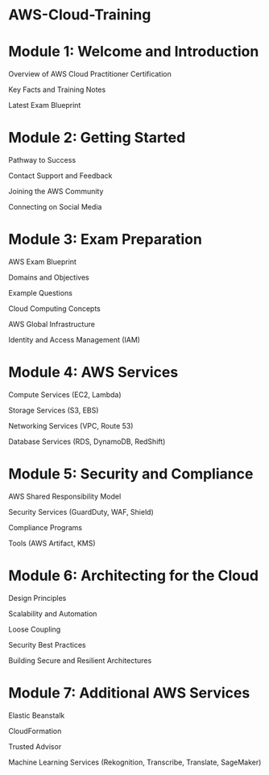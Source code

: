 # AWS-Cloud-Training

# Module 1: Welcome and Introduction
Overview of AWS Cloud Practitioner Certification

Key Facts and Training Notes

Latest Exam Blueprint


# Module 2: Getting Started
Pathway to Success

Contact Support and Feedback

Joining the AWS Community

Connecting on Social Media


# Module 3: Exam Preparation
AWS Exam Blueprint

Domains and Objectives

Example Questions

Cloud Computing Concepts

AWS Global Infrastructure

Identity and Access Management (IAM)


# Module 4: AWS Services
Compute Services (EC2, Lambda)

Storage Services (S3, EBS)

Networking Services (VPC, Route 53)

Database Services (RDS, DynamoDB, RedShift)



# Module 5: Security and Compliance
AWS Shared Responsibility Model

Security Services (GuardDuty, WAF, Shield)

Compliance Programs

Tools (AWS Artifact, KMS)


# Module 6: Architecting for the Cloud
Design Principles

Scalability and Automation

Loose Coupling

Security Best Practices

Building Secure and Resilient Architectures



# Module 7: Additional AWS Services
Elastic Beanstalk

CloudFormation

Trusted Advisor

Machine Learning Services (Rekognition, Transcribe, Translate, SageMaker)

